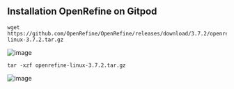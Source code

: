 ## Installation OpenRefine on Gitpod

```
wget https://github.com/OpenRefine/OpenRefine/releases/download/3.7.2/openrefine-linux-3.7.2.tar.gz
```
![image](https://github.com/kplr-training/Data-Strategy/assets/123748177/0ac7c592-85ca-4d2d-bfbc-e49aad8de245)

```
tar -xzf openrefine-linux-3.7.2.tar.gz
```

![image](https://github.com/kplr-training/Data-Strategy/assets/123748177/2c304d77-ae3f-4dd6-b64c-f0fd9f2724e4)
